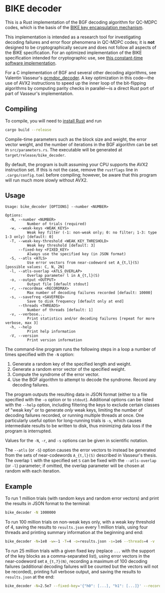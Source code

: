 # BIKE decoder

This is a Rust implementation of the BGF decoding algorithm for QC-MDPC codes, which is the basis of the [BIKE key encapsulation mechanism](https://bikesuite.org/).

This implementation is intended as a research tool for investigating decoding failures and error floor phenomena in QC-MDPC codes; it is **not** designed to be cryptographically secure and does not follow all aspects of the BIKE specification. For an optimized implementation of the BIKE specification intended for cryptographic use, see [this constant-time software implementation](https://github.com/awslabs/bike-kem).

For a C implementation of BGF and several other decoding algorithms, see Valentin Vasseur's [qcmdpc_decoder](https://github.com/vvasseur/qcmdpc_decoder). A key optimization in this code—the use of AVX2 instructions to speed up the inner loop of the bit-flipping algorithms by computing parity checks in parallel—is a direct Rust port of part of Vasseur's implementation.

## Compiling

To compile, you will need to [install Rust](https://www.rust-lang.org/tools/install) and run

```sh
cargo build --release
```

Compile-time parameters such as the block size and weight, the error vector weight, and the number of iterations in the BGF algorithm can be set in `src/parameters.rs`. The executable will be generated at `target/release/bike_decoder`.

By default, the program is built assuming your CPU supports the AVX2 instruction set. If this is not the case, remove the `rustflags` line in `.cargo/config.toml` before compiling; however, be aware that this program will run much more slowly without AVX2.

## Usage

```
Usage: bike_decoder [OPTIONS] --number <NUMBER>

Options:
  -N, --number <NUMBER>
          Number of trials (required)
  -w, --weak-keys <WEAK_KEYS>
          Weak key filter (-1: non-weak only; 0: no filter; 1-3: type 1-3 only) [default: 0]
  -T, --weak-key-threshold <WEAK_KEY_THRESHOLD>
          Weak key threshold [default: 3]
      --fixed-key <FIXED_KEY>
          Always use the specified key (in JSON format)
  -S, --atls <ATLS>
          Use error vectors from near-codeword set A_{t,l}(S) [possible values: C, N, 2N]
  -l, --atls-overlap <ATLS_OVERLAP>
          Overlap parameter l in A_{t,l}(S)
  -o, --output <OUTPUT>
          Output file [default stdout]
  -r, --recordmax <RECORDMAX>
          Max number of decoding failures recorded [default: 10000]
  -s, --savefreq <SAVEFREQ>
          Save to disk frequency [default only at end]
      --threads <THREADS>
          Number of threads [default: 1]
  -v, --verbose...
          Print statistics and/or decoding failures [repeat for more verbose, max 3]
  -h, --help
          Print help information
  -V, --version
          Print version information
```

The command-line program runs the following steps in a loop a number of times specified with the `-N` option:

1. Generate a random key of the specified length and weight.
2. Generate a random error vector of the specified weight.
3. Compute the syndrome of the error vector.
4. Use the BGF algorithm to attempt to decode the syndrome. Record any decoding failures.

The program outputs the resulting data in JSON format (either to a file specified with the `-o` option or to `stdout`). Additional options can be listed with the `--help` option, including filtering the keys to exclude certain classes of "weak key" or to generate *only* weak keys, limiting the number of decoding failures recorded, or running multiple threads at once. One particularly useful option for long-running trials is `-s`, which causes intermediate results to be written to disk, thus minimizing data loss if the program is interrupted.

Values for the `-N`, `-r`, and `-s` options can be given in scientific notation.

The `--atls` (or `-S`) option causes the error vectors to instead be generated from the sets of near-codewords `A_{t,l}(S)` described in Vasseur's thesis. The overlap `l` with the specified set `S` can be fixed with the `--atls-overlap` (or `-l`) parameter; if omitted, the overlap parameter will be chosen at random with each iteration.

## Example 

To run 1 million trials (with random keys and random error vectors) and print the results in JSON format to the terminal:

```sh
bike_decoder -N 1000000
```

To run 100 million trials on non-weak keys only, with a weak key threshold of 4, saving the results to `results.json` every 1 million trials, using four threads and printing summary information at the beginning and end:

```sh
bike_decoder -N=1e8 -w=-1 -T=4 -o=results.json -s=1e6 --threads=4 -v
```

To run 25 million trials with a given fixed key (replace `...` with the support of the key blocks as a comma-separated list), using error vectors in the near-codeword set `A_{t,7}(N)`, recording a maximum of 100 decoding failures (additional decoding failures will be counted but the vectors will not be recorded), printing full verbose output, and saving the results to `results.json` at the end:

```sh
bike_decoder -N=2.5e7 --fixed-key='{"h0": [...], "h1": [...]}' --recordmax=100 -S=N -l=7 -v -v -v
```
